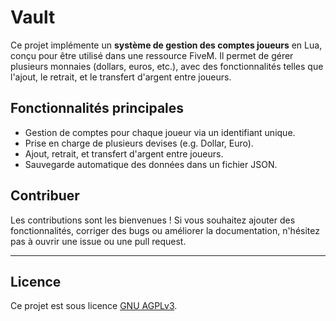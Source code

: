# **Vault**

Ce projet implémente un **système de gestion des comptes joueurs** en Lua, conçu pour être utilisé dans une ressource FiveM. Il permet de gérer plusieurs monnaies (dollars, euros, etc.), avec des fonctionnalités telles que l'ajout, le retrait, et le transfert d'argent entre joueurs.

## **Fonctionnalités principales**

- Gestion de comptes pour chaque joueur via un identifiant unique.
- Prise en charge de plusieurs devises (e.g. Dollar, Euro).
- Ajout, retrait, et transfert d'argent entre joueurs.
- Sauvegarde automatique des données dans un fichier JSON.

## **Contribuer**

Les contributions sont les bienvenues ! Si vous souhaitez ajouter des fonctionnalités, corriger des bugs ou améliorer la documentation, n'hésitez pas à ouvrir une issue ou une pull request.

---

## **Licence**

Ce projet est sous licence [GNU AGPLv3](https://choosealicense.com/licenses/agpl-3.0/).
```